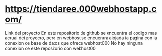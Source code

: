 # https://tiendaree.000webhostapp.com/
Link del proyecto
En este repositorio de github se encuentra el codigo mas actual del proyecto, pero en webhost se encuentra alojada la pagina con la conexion de base de datos que ofrece webhost000
No hay ninguna conexion de este repositorio con webhost00 
